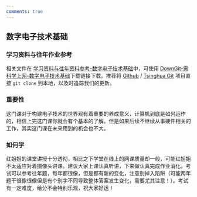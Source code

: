 ```yaml
---
comments: true
---
```


## 数字电子技术基础

### 学习资料与往年作业参考

相关文件在 [学习资料与往年资料参考-数字电子技术基础](https://github.com/Open-DA/OpenDA/tree/main/B_%E8%87%AA%E5%8A%A8%E5%8C%96%E7%B3%BB%E4%B8%93%E4%B8%9A%E4%B8%BB%E4%BF%AE%E8%AF%BE%E7%A8%8B/%E6%95%B0%E5%AD%97%E7%94%B5%E5%AD%90%E6%8A%80%E6%9C%AF%E5%9F%BA%E7%A1%80)中，可使用 [DownGit-需科学上网-数字电子技术基础](https://tool.mkblog.cn/downgit/#/home?url=https://github.com/Open-DA/OpenDA/tree/main/B_%E8%87%AA%E5%8A%A8%E5%8C%96%E7%B3%BB%E4%B8%93%E4%B8%9A%E4%B8%BB%E4%BF%AE%E8%AF%BE%E7%A8%8B/%E6%95%B0%E5%AD%97%E7%94%B5%E5%AD%90%E6%8A%80%E6%9C%AF%E5%9F%BA%E7%A1%80)下载链接下载。推荐将 [Github](https://github.com/Open-DA/OpenDA) / [Tsinghua Git](https://git.tsinghua.edu.cn/openda/openda) 项目直接 `git clone` 到本地，以及时追踪我们的更新。

### 重要性

这门课对于构建电子技术的世界观有着重要的养成意义，计算机到底是如何运作的，相信上完这门课你就会有个基本的了解。但是如果后续不继续从事硬件相关的工作，其实这门课在未来用到的机会也不大。

### 如何学

红姐姐的课堂讲授十分透彻，相比之下学堂在线上的网课质量却一般，可能红姐姐不太适应对着摄像头讲课。建议大家上课认真听讲，下来做认真完成作业消化。考试可以参考往年题，每年都很像，但是都有新的变化，注意别掉入陷阱（可能两年题干很像很像但是有个别字不同导致整体答案发生变化，需要尤其注意！）。考试有一定难度，给分不会特别乐观，祝大家好运！